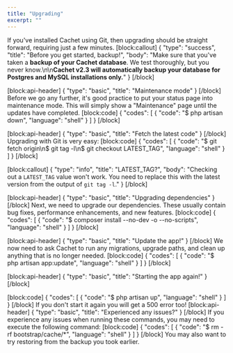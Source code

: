 ```yaml
---
title: "Upgrading"
excerpt: ""
---
```

If you've installed Cachet using Git, then upgrading should be straight forward, requiring just a few minutes.
[block:callout]
{
  "type": "success",
  "title": "Before you get started, backup!",
  "body": "Make sure that you've taken a **backup of your Cachet database**. We test thoroughly, but you never know.\n\n**Cachet v2.3 will automatically backup your database for Postgres and MySQL installations only.**"
}
[/block]

[block:api-header]
{
  "type": "basic",
  "title": "Maintenance mode"
}
[/block]
Before we go any further, it's good practice to put your status page into maintenance mode. This will simply show a "Maintenance" page until the updates have completed.
[block:code]
{
  "codes": [
    {
      "code": "$ php artisan down",
      "language": "shell"
    }
  ]
}
[/block]

[block:api-header]
{
  "type": "basic",
  "title": "Fetch the latest code"
}
[/block]
Upgrading with Git is very easy:
[block:code]
{
  "codes": [
    {
      "code": "$ git fetch origin\n$ git tag -l\n$ git checkout LATEST_TAG",
      "language": "shell"
    }
  ]
}
[/block]

[block:callout]
{
  "type": "info",
  "title": "LATEST_TAG?",
  "body": "Checking out a `LATEST_TAG` value won't work. You need to replace this with the latest version from the output of `git tag -l`."
}
[/block]

[block:api-header]
{
  "type": "basic",
  "title": "Upgrading dependencies"
}
[/block]
Next, we need to upgrade our dependencies. These usually contain bug fixes, performance enhancements, and new features.
[block:code]
{
  "codes": [
    {
      "code": "$ composer install --no-dev -o --no-scripts",
      "language": "shell"
    }
  ]
}
[/block]

[block:api-header]
{
  "type": "basic",
  "title": "Update the app!"
}
[/block]
We now need to ask Cachet to run any migrations, upgrade paths, and clean up anything that is no longer needed.
[block:code]
{
  "codes": [
    {
      "code": "$ php artisan app:update",
      "language": "shell"
    }
  ]
}
[/block]

[block:api-header]
{
  "type": "basic",
  "title": "Starting the app again!"
}
[/block]

[block:code]
{
  "codes": [
    {
      "code": "$ php artisan up",
      "language": "shell"
    }
  ]
}
[/block]
If you don't start it again you will get a 500 error too!
[block:api-header]
{
  "type": "basic",
  "title": "Experienced any issues?"
}
[/block]
If you experience any issues when running these commands, you may need to execute the following command:
[block:code]
{
  "codes": [
    {
      "code": "$ rm -rf bootstrap/cache/*",
      "language": "shell"
    }
  ]
}
[/block]
You may also want to try restoring from the backup you took earlier.
